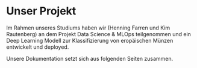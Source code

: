 # Unser Projekt

Im Rahmen unseres Studiums haben wir (Henning Farren und Kim Rautenberg) an dem Projekt Data Science & MLOps teilgenommen und ein Deep Learning Modell zur Klassifizierung von eropäischen Münzen entwickelt und deployed.

Unsere Dokumentation setzt sich aus folgenden Seiten zusammen.

```{tableofcontents}
```
